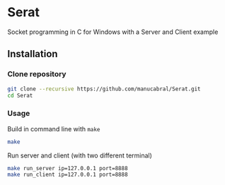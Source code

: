 # Serat
Socket programming in C for Windows with a Server and Client example

## Installation
### Clone repository
```sh
git clone --recursive https://github.com/manucabral/Serat.git
cd Serat
```

### Usage
Build in command line with `make`
```sh
make
```
Run server and client (with two different terminal)
```sh
make run_server ip=127.0.0.1 port=8888
make run_client ip=127.0.0.1 port=8888
```
